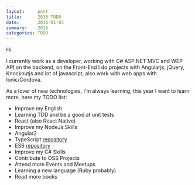 ```yaml
---
layout:     post
title:      2016 TODO
date:       2016-01-03
summary:    2016
categories: TODO
---
```


Hi.

I currently work as a developer, working with C# ASP.NET MVC and WEP API on the backend, 
on the Front-End I do projects with Angularjs, jQuery, Knockoutjs and lot of javascript, 
also work with web apps with Ionic/Cordova.
 
As a lover of new technologies, I'm always learning, this year I want to learn more,
here my TODO list:

- Improve my English
- Learning TDD and be a good at unit tests
- React (also React Native)
- Improve my NodeJs Skills
- Angular2
- TypeScript [repository](#https://github.com/JohnyNogueira/TypeScript-4fun)
- ES6 [repository](#https://github.com/JohnyNogueira/my-es6-studies)
- Improve my C# Skills
- Contribute to OSS Projects
- Attend more Events and Meetups
- Learning a new language (Ruby probably)
- Read more books

